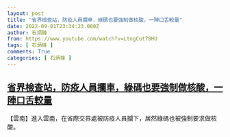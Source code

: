 ```yaml
---
layout: post
title: "省界檢查站，防疫人員攔車，綠碼也要強制做核酸，一陣口舌較量"
date: 2022-09-01T23:34:23.000Z
author: 石炳鋒
from: https://www.youtube.com/watch?v=LtngCut78HU
tags: [ 石炳锋 ]
comments: True
categories: [ 石炳锋 ]
---
```

<!--1662075263000-->
[省界檢查站，防疫人員攔車，綠碼也要強制做核酸，一陣口舌較量](https://www.youtube.com/watch?v=LtngCut78HU)
------

<div>
【雲南】進入雲南，在省際交界處被防疫人員攔下，居然綠碼也被強制要求做核酸。
</div>
